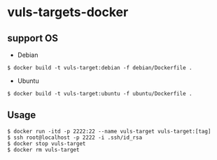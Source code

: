 # vuls-targets-docker

## support OS
- Debian
```terminal
$ docker build -t vuls-target:debian -f debian/Dockerfile .
```

- Ubuntu
```terminal
$ docker build -t vuls-target:ubuntu -f ubuntu/Dockerfile .
```

## Usage
```terminal
$ docker run -itd -p 2222:22 --name vuls-target vuls-target:[tag]
$ ssh root@localhost -p 2222 -i .ssh/id_rsa
$ docker stop vuls-target
$ docker rm vuls-target
```